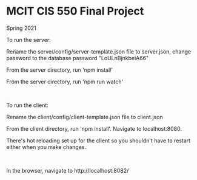 # MCIT CIS 550 Final Project
Spring 2021



To run the server:

Rename the server/config/server-template.json file to server.json, change password to the database password "LoULnBjnkbeiA66"

From the server directory, run  'npm install'

From the server directory, run  'npm run watch'

<br />



To run the client:

Rename the client/config/client-template.json file to client.json

From the client directory, run 'npm install'.  Navigate to localhost:8080.

There's hot reloading set up for the client so you shouldn't have to restart either when you make changes.

<br />

In the browser, navigate to http://localhost:8082/
